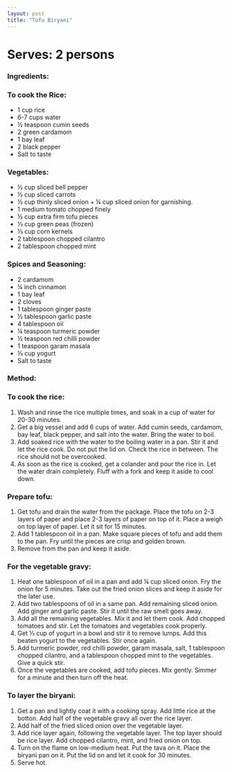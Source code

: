 ```yaml
---
layout: post
title: "Tofu Biryani"
---
```



# Serves: 2 persons

### Ingredients:
### To cook the Rice:
* 1 cup rice
* 6-7 cups water
* ½ teaspoon cumin seeds
* 2 green cardamom
* 1 bay leaf
* 2 black pepper
* Salt to taste

### Vegetables:
* ½ cup sliced bell pepper 
* ½ cup sliced carrots
* ½ cup thinly sliced onion + ¼ cup sliced onion for garnishing.
* 1 medium tomato chopped finely
* ½ cup extra firm tofu pieces 
* ⅓ cup green peas (frozen)
* ⅓ cup corn kernels
* 2 tablespoon chopped cilantro
* 2 tablespoon chopped mint

### Spices and Seasoning:
* 2 cardamom
* ¼ inch cinnamon
* 1 bay leaf
* 2 cloves
* 1 tablespoon ginger paste 
* ½ tablespoon garlic paste
* 4 tablespoon oil
* ¼ teaspoon turmeric powder
* ½ teaspoon red chilli powder
* 1 teaspoon garam masala
* ⅓ cup yogurt
* Salt to taste

### Method:

### To cook the rice: 
1. Wash and rinse the rice multiple times, and soak in a cup of water for 20-30 minutes. 
2. Get a big vessel and add 6 cups of water. Add cumin seeds, cardamom, bay leaf, black pepper, and salt into the water. Bring the water to boil. 
3. Add soaked rice with the water to the boiling water in a pan. Stir it and let the rice cook. Do not put the lid on. Check the rice in between. The rice should not be overcooked. 
5. As soon as the rice is cooked, get a colander and pour the rice in. Let the water drain completely. Fluff with a fork and keep it aside to cool down.

### Prepare tofu:
1. Get tofu and drain the water from the package. Place the tofu on 2-3 layers of paper and place 2-3 layers of paper on top of it. Place a weigh on top layer of paper. Let it sit for 15 minutes. 
2. Add 1 tablespoon oil in a pan. Make square pieces of tofu and add them to the pan. Fry until the pieces are crisp and golden brown. 
3. Remove from the pan and keep it aside.

### For the vegetable gravy:
1. Heat one tablespoon of oil in a pan and add ¼ cup sliced onion. Fry the onion for 5 minutes. Take out the fried onion slices and keep it aside for the later use. 
2. Add two tablespoons of oil in a same pan. Add remaining sliced onion. Add ginger and garlic paste. Stir it until the raw smell goes away. 
3. Add all the remaining vegetables. Mix it and let them cook. Add chopped tomatoes and stir. Let the tomatoes and vegetables cook properly.  
4. Get ⅓ cup of yogurt in a bowl and stir it to remove lumps. Add this beaten yogurt to the vegetables. Stir once again. 
5. Add turmeric powder, red chilli powder, garam masala, salt, 1 tablespoon chopped cilantro, and a tablespoon chopped mint to the vegetables. Give a quick stir. 
6. Once the vegetables are cooked, add tofu pieces. Mix gently. Simmer for a minute and then turn off the heat. 

### To layer the biryani:
1. Get a pan and lightly coat it with a cooking spray. Add little rice at the botton. Add half of the vegetable gravy all over the rice layer. 
2. Add half of the fried sliced onion over the vegetable layer.
3. Add rice layer again, following the vegetable layer. The top layer should be rice layer. Add chopped cilantro, mint, and fried onion on top.
4. Turn on the flame on low-medium heat. Put the tava on it. Place the biryani pan on it. Put the lid on and let it cook for 30 minutes.
5. Serve hot.